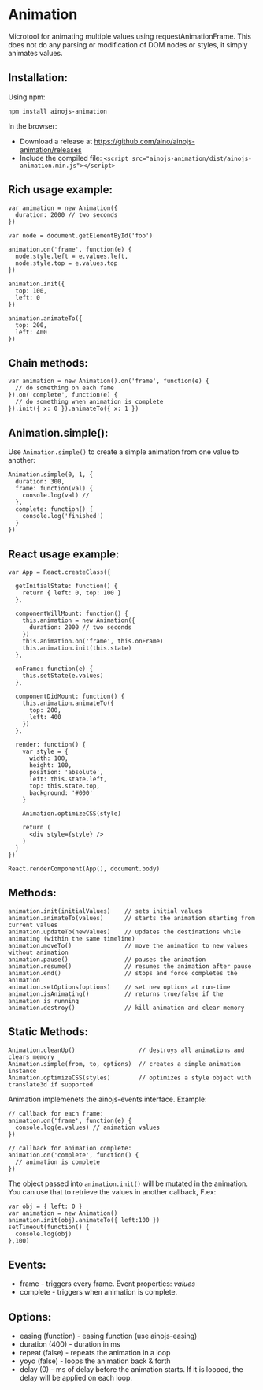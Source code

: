 Animation
=========

Microtool for animating multiple values using requestAnimationFrame. This does not do any parsing or modification of DOM nodes or styles, it simply animates values.

Installation:
-------------

Using npm:

    npm install ainojs-animation

In the browser:

- Download a release at https://github.com/aino/ainojs-animation/releases
- Include the compiled file: ``<script src="ainojs-animation/dist/ainojs-animation.min.js"></script>``

Rich usage example:
-------------------

    var animation = new Animation({
      duration: 2000 // two seconds
    })

    var node = document.getElementById('foo')

    animation.on('frame', function(e) {
      node.style.left = e.values.left,
      node.style.top = e.values.top
    })

    animation.init({
      top: 100,
      left: 0
    })

    animation.animateTo({
      top: 200,
      left: 400
    })

Chain methods:
--------------

    var animation = new Animation().on('frame', function(e) {
      // do something on each fame
    }).on('complete', function(e) {
      // do something when animation is complete
    }).init({ x: 0 }).animateTo({ x: 1 })

Animation.simple():
-------------------

Use `Animation.simple()` to create a simple animation from one value to another:

    Animation.simple(0, 1, {
      duration: 300,
      frame: function(val) {
        console.log(val) // 
      },
      complete: function() {
        console.log('finished')
      }
    })


React usage example:
--------------------

    var App = React.createClass({

      getInitialState: function() {
        return { left: 0, top: 100 }
      },

      componentWillMount: function() {
        this.animation = new Animation({
          duration: 2000 // two seconds
        })
        this.animation.on('frame', this.onFrame)
        this.animation.init(this.state)
      },

      onFrame: function(e) {
        this.setState(e.values)
      },

      componentDidMount: function() {
        this.animation.animateTo({
          top: 200,
          left: 400
        })
      },

      render: function() {
        var style = {
          width: 100,
          height: 100,
          position: 'absolute',
          left: this.state.left,
          top: this.state.top,
          background: '#000'
        }

        Animation.optimizeCSS(style)
        
        return (
          <div style={style} />
        )
      }
    })

    React.renderComponent(App(), document.body)

Methods:
--------
    
    animation.init(initialValues)    // sets initial values
    animation.animateTo(values)      // starts the animation starting from current values
    animation.updateTo(newValues)    // updates the destinations while animating (within the same timeline)
    animation.moveTo()               // move the animation to new values without animation
    animation.pause()                // pauses the animation
    animation.resume()               // resumes the animation after pause
    animation.end()                  // stops and force completes the animation
    animation.setOptions(options)    // set new options at run-time
    animation.isAnimating()          // returns true/false if the animation is running
    animation.destroy()              // kill animation and clear memory

Static Methods:
---------------

    Animation.cleanUp()                  // destroys all animations and clears memory
    Animation.simple(from, to, options)  // creates a simple animation instance
    Animation.optimizeCSS(styles)        // optimizes a style object with translate3d if supported

Animation implemenets the ainojs-events interface. Example:
  
    // callback for each frame:
    animation.on('frame', function(e) {
      console.log(e.values) // animation values
    })

    // callback for animation complete:
    animation.on('complete', function() {
      // animation is complete
    })

The object passed into ``animation.init()`` will be mutated in the animation. 
You can use that to retrieve the values in another callback, F.ex:

    var obj = { left: 0 }
    var animation = new Animation()
    animation.init(obj).animateTo({ left:100 })
    setTimeout(function() {
      console.log(obj)
    },100)

Events:
-------

- frame - triggers every frame. Event properties: *values*
- complete - triggers when animation is complete.

Options:
--------

- easing (function) - easing function (use ainojs-easing)
- duration (400) - duration in ms
- repeat (false) - repeats the animation in a loop
- yoyo (false) - loops the animation back & forth
- delay (0) - ms of delay before the animation starts. If it is looped, the delay will be applied on each loop.
